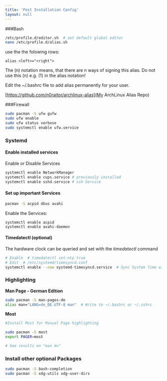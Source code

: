 ```yaml
---
title: 'Post Installation Config'
layout: null
---
```

###Bash
```bash
/etc/profile.d/editor.sh  # set default global editor
nano /etc/profile.d/alias.sh
```
use the the folowing rows:
``` 
alias <left>="<right">
```

The (n) notation means, that there are n ways of signing this alias. Do not use this (n) e.g. (1) in the alias notation!

Edit the ~/.bashrc file to add alias permanently for your user.

[https://github.com/n0raitor/archlinux-alias](My ArchLinux Alias Repo) 


###Firewall
```bash
sudo pacman -S ufw gufw
sudo ufw enable
sudo ufw status verbose
sudo systemctl enable ufw.service
```

### Systemd

#### Enable installed services
Enable or Disable Services
```bash
systemctl enable NetworkManager
systemctl enable cups.service # previously installed
systemctl enable sshd.service # ssh Service
```
#### Set up important Services
```bash
pacman -S acpid dbus avahi
```
Enable the Services:
```
systemctl enable acpid
systemctl enable avahi-daemon
```

#### Timedatectl  (optional)
The hardware clock can be queried and set with the _timedatectl_ command
```bash
# Enable  # timedatectl set-ntp true
# Edit  # /etc/systemd/timesyncd.conf
systemctl enable --now systemd-timesyncd.service  # Sync System Time with atomic clock
```

### Highlighting
**Man Page - German Edition**
```bash
sudo pacman -S man-pages-de
alias man="LANG=de_DE.UTF-8 man"  # Write to ~/.bashrc or ~/.zshrc
```

**Most**
```bash
#Install Most for Manual Page highlighting

sudo pacman -S most
export PAGER=most

# See results on "man mv"
```

### Install other optional Packages
```bash
sudo pacman -S bash-completion
sudo pacman -S xdg-utils xdg-user-dirs 
```